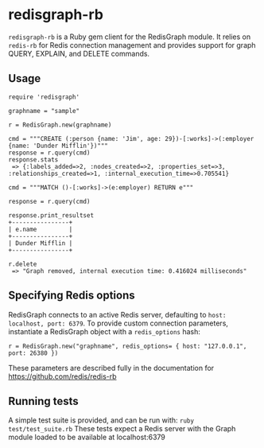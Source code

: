 # redisgraph-rb

`redisgraph-rb` is a Ruby gem client for the RedisGraph module. It relies on `redis-rb` for Redis connection management and provides support for graph QUERY, EXPLAIN, and DELETE commands.

## Usage
```
require 'redisgraph'

graphname = "sample"

r = RedisGraph.new(graphname)

cmd = """CREATE (:person {name: 'Jim', age: 29})-[:works]->(:employer {name: 'Dunder Mifflin'})"""
response = r.query(cmd)
response.stats
 => {:labels_added=>2, :nodes_created=>2, :properties_set=>3, :relationships_created=>1, :internal_execution_time=>0.705541}

cmd = """MATCH ()-[:works]->(e:employer) RETURN e"""

response = r.query(cmd)

response.print_resultset
+----------------+
| e.name         |
+----------------+
| Dunder Mifflin |
+----------------+

r.delete
 => "Graph removed, internal execution time: 0.416024 milliseconds"
```

## Specifying Redis options
RedisGraph connects to an active Redis server, defaulting to `host: localhost, port: 6379`. To provide custom connection parameters, instantiate a RedisGraph object with a `redis_options` hash:

`r = RedisGraph.new("graphname", redis_options= { host: "127.0.0.1", port: 26380 })`

These parameters are described fully in the documentation for https://github.com/redis/redis-rb

## Running tests
A simple test suite is provided, and can be run with:
`ruby test/test_suite.rb`
These tests expect a Redis server with the Graph module loaded to be available at localhost:6379

